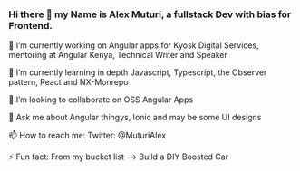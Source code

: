 ### Hi there 👋 my Name is Alex Muturi, a fullstack Dev with bias for Frontend.


🔭 I’m currently working on Angular apps for Kyosk Digital Services, mentoring at Angular Kenya, Technical Writer and Speaker

🌱 I’m currently learning in depth Javascript, Typescript, the Observer pattern, React and NX-Monrepo

👯 I’m looking to collaborate on OSS Angular Apps

💬 Ask me about Angular thingys, Ionic and may be some UI designs

📫 How to reach me: Twitter: @MuturiAlex

⚡ Fun fact: From my bucket list --> Build a DIY Boosted Car 
